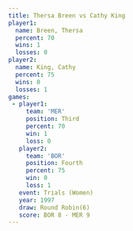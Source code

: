 ```yaml
---
title: Thersa Breen vs Cathy King
player1:             
  name: Breen, Thersa
  percent: 70        
  wins: 1            
  losses: 0          
player2:             
  name: King, Cathy  
  percent: 75        
  wins: 0            
  losses: 1          
games:
 - player1:         
     team: 'MER'    
     position: Third
     percent: 70    
     win: 1         
     loss: 0        
   player2:          
     team: 'BOR'     
     position: Fourth
     percent: 75     
     win: 0          
     loss: 1         
   event: Trials (Women)
   year: 1997           
   draw: Round Robin(6) 
   score: BOR 8 - MER 9 
---
```

